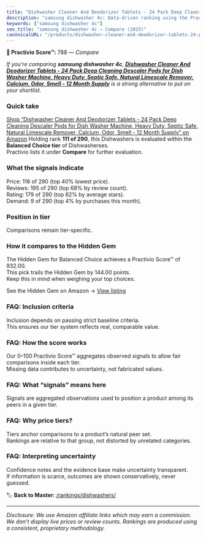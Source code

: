 ```yaml
---
title: "Dishwasher Cleaner And Deodorizer Tablets - 24 Pack Deep Cleaning Descaler Pods for Dish Washer Machine, Heavy Duty, Septic Safe, Natural Limescale Remover, Calcium, Odor, Smell - 12 Month Supply"
description: "samsung dishwasher 4c: Data-driven ranking using the Practivio Score™. Positioned by quality, value, demand, findability, momentum."
keywords: ["samsung dishwasher 4c"]
seo_title: "samsung dishwasher 4c — Compare (2025)"
canonicalURL: "/products/dishwasher-cleaner-and-deodorizer-tablets-24-pack-deep-cleaning-descaler-pods-for-dish-washer-machine-heavy-duty-septic-safe-natural-limescale-remover-calcium-odor-smell-12-month-supply-B09MV5B75Y/"
---
```


**🛒 Practivio Score™:** 788 — _Compare_


*If you're comparing **samsung dishwasher 4c**, **[Dishwasher Cleaner And Deodorizer Tablets - 24 Pack Deep Cleaning Descaler Pods for Dish Washer Machine, Heavy Duty, Septic Safe, Natural Limescale Remover, Calcium, Odor, Smell - 12 Month Supply](https://www.amazon.com/dp/B09MV5B75Y?tag=practivio-20)** is a strong alternative to put on your shortlist.*
### Quick take
[Shop “Dishwasher Cleaner And Deodorizer Tablets - 24 Pack Deep Cleaning Descaler Pods for Dish Washer Machine, Heavy Duty, Septic Safe, Natural Limescale Remover, Calcium, Odor, Smell - 12 Month Supply” on Amazon](https://www.amazon.com/dp/B09MV5B75Y?tag=practivio-20)
Holding rank **111 of 290**, this Dishwashers is evaluated within the **Balanced Choice tier** of Dishwasherses.  
Practivio lists it under **Compare** for further evaluation.

### What the signals indicate
Price: 116 of 290 (top 40% lowest price).  
Reviews: 195 of 290 (top 68% by review count).  
Rating: 179 of 290 (top 62% by average stars).  
Demand: 9 of 290 (top 4% by purchases this month).

### Position in tier
Comparisons remain tier-specific.

### How it compares to the Hidden Gem
The Hidden Gem for Balanced Choice achieves a Practivio Score™ of 932.00.  
This pick trails the Hidden Gem by 144.00 points.  
Keep this in mind when weighing your top choices.  

See the Hidden Gem on Amazon → [View listing](https://www.amazon.com/dp/B097C8DKYX?tag=practivio-20)

### FAQ: Inclusion criteria
Inclusion depends on passing strict baseline criteria.  
This ensures our tier system reflects real, comparable value.

### FAQ: How the score works
Our 0–100 Practivio Score™ aggregates observed signals to allow fair comparisons inside each tier.  
Missing data contributes to uncertainty, not fabricated values.

### FAQ: What “signals” means here
Signals are aggregated observations used to position a product among its peers in a given tier.

### FAQ: Why price tiers?
Tiers anchor comparisons to a product’s natural peer set.  
Rankings are relative to that group, not distorted by unrelated categories.

### FAQ: Interpreting uncertainty
Confidence notes and the evidence base make uncertainty transparent.  
If information is scarce, outcomes are shown conservatively, never guessed.

<!-- Missing template for Compare/CompareWithinPriceClass -->


🏷️ **Back to Master:** [/rankings/dishwashers/](/rankings/dishwashers/)

---
_Disclosure: We use Amazon affiliate links which may earn a commission. We don’t display live prices or review counts. Rankings are produced using a consistent, proprietary methodology._
